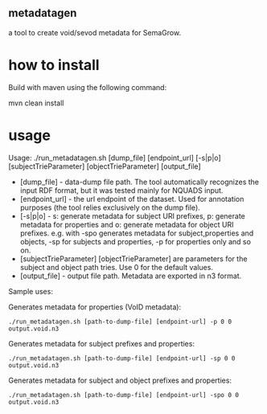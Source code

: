 ## metadatagen ##

a tool to create void/sevod metadata for SemaGrow.

# how to install #

Build with maven using the following command:

mvn clean install

# usage # 

Usage: ./run_metadatagen.sh  [dump_file] [endpoint_url] [-s|p|o] [subjectTrieParameter] [objectTrieParameter] [output_file]

* [dump_file] - data-dump file path. The tool automatically recognizes the input RDF format, but it was tested mainly for NQUADS input. 
* [endpoint_url] - the url endpoint of the dataset. Used for annotation purposes (the tool relies exclusively on the dump file).
* [-s|p|o] - s: generate metadata for subject URI prefixes, p: generate metadata for properties and o: generate metadata for object URI prefixes. 
  e.g. with -spo generates metadata for subject,properties and objects, -sp for subjects and properties, -p for properties only and so on.
* [subjectTrieParameter] [objectTrieParameter] are parameters for the subject and object path tries. Use 0 for the default values.
* [output_file] - output file path. Metadata are exported in n3 format.

Sample uses:

Generates metadata for properties (VoID metadata):
```
./run_metadatagen.sh [path-to-dump-file] [endpoint-url] -p 0 0 output.void.n3
```
Generates metadata for subject prefixes and properties:
```
./run_metadatagen.sh [path-to-dump-file] [endpoint-url] -sp 0 0 output.void.n3
```
Generates metadata for subject and object prefixes and properties:
```
./run_metadatagen.sh [path-to-dump-file] [endpoint-url] -spo 0 0 output.void.n3
```

